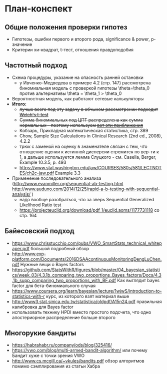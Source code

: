# План-конспект

## Общие положения проверки гипотез
* Гипотезы, ошибки первого и второго рода, significance & power, p-значение
* Критерии хи-квадрат, t-тест, отношения правдоподобия

## Частотный подход
* Схема процедуры, указание на опасность ранней остановки
  - у Ивченко-Медведева в примере 4.2 (стр. 147) рассмотрена биномиальная модель с проверкой гипотезы \theta=\theta_0 против альтернативы \theta = \theta_1 > \theta_0
* Вероятностная модель, как работают сетевые калькуляторы
* **Итого:**
  - ~~лучше всего под эту задачу в обчыном рассмотрении подходит [Welch's t-test](https://en.wikipedia.org/wiki/Welch%27s_t-test)~~
  - ~~Сумма биномиальных под ЦПТ распределена как сумма нормальных - поэтому используем [вот эти приближения](http://www.machinelearning.ru/wiki/index.php?title=%D0%9A%D1%80%D0%B8%D1%82%D0%B5%D1%80%D0%B8%D0%B9_%D0%A1%D1%82%D1%8C%D1%8E%D0%B4%D0%B5%D0%BD%D1%82%D0%B0#.D0.A1.D1.80.D0.B0.D0.B2.D0.BD.D0.B5.D0.BD.D0.B8.D0.B5_.D0.B4.D0.B2.D1.83.D1.85_.D0.B2.D1.8B.D0.B1.D0.BE.D1.80.D0.BE.D1.87.D0.BD.D1.8B.D1.85_.D1.81.D1.80.D0.B5.D0.B4.D0.BD.D0.B8.D1.85_.D0.BF.D1.80.D0.B8_.D0.BD.D0.B5.D0.B8.D0.B7.D0.B2.D0.B5.D1.81.D1.82.D0.BD.D1.8B.D1.85_.D0.BD.D0.B5.D1.80.D0.B0.D0.B2.D0.BD.D1.8B.D1.85_.D0.B4.D0.B8.D1.81.D0.BF.D0.B5.D1.80.D1.81.D0.B8.D1.8F.D1.85)~~
  - Кобзарь, Прикладная математическая статистика, стр. 389
  - Chow, Sample Size Calculations in Clinical Research (2nd ed., 2008), 4.2.2
  - трюк с заменой на оценку в знаменателе связан с тем, что отношение оценки к истинной дисперсии стремится по вер-ти к 1, а дальше используется лемма Слуцкого - см. Casella, Berger, Example 10.3.5, p. 493
  - https://www.stat.washington.edu/jaw/COURSES/580s/581/LECTNOTES/ch2c-jaw.pdf Example 3.3
* Применение последовательного анализа (http://www.evanmiller.org/sequential-ab-testing.html 
http://www.auduno.com/2014/12/25/rapid-a-b-testing-with-sequential-analysis/ )
  - надо вообще разобраться, что за зверь Sequential Generalized Likelihood Ratio test
  - https://projecteuclid.org/download/pdf_1/euclid.aoms/1177731118 со стр. 164

## Байесовский подход
* https://www.chrisstucchio.com/pubs/VWO_SmartStats_technical_whitepaper.pdf большой подробный обзор
* http://www.exp-platform.com/Documents/2016DSAAcontinuousMonitoringDengLuChen.pdf Нужные вещи о Bayes factors
* https://github.com/StatsWithR/figures/blob/master/04_bayesian_statistics/week_03/4.3.1b_comparing_two_proportions_Bayes_factors/Docs/4.3.1b_supp_comparing_two_proportions_with_BF.pdf Как выглядит bayes factor для бета-биномиального случая
* https://www.coursera.org/learn/bayesian/lecture/1wjwS/introduction-to-statistics-with-r курс, из которого взят материал выше
* http://www3.stat.sinica.edu.tw/statistica/oldpdf/A15n24.pdf правильная калибровка для Bayes factor
* использовать технику HPDI вместо простого подсчета, что одно апостериорное распределение больше второго

## Многорукие бандиты
* https://habrahabr.ru/company/ods/blog/325416/
* https://vwo.com/blog/multi-armed-bandit-algorithm/ или почему Бандит хуже с точки зрения VWO
* http://www.cs.mcgill.ca/~vkules/bandits.pdf обзор алгоритмов помимо сэмплирования из статьи Хабра
